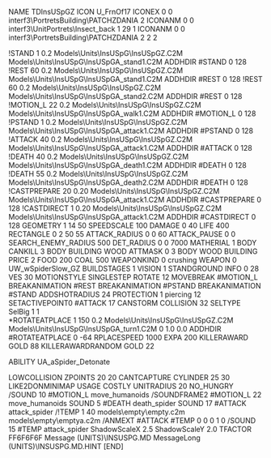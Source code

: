 NAME TDInsUSpGZ
ICON U_FrnOf17
ICONEX 0 0 interf3\PortretsBuilding\PATCHZDANIA 2
ICONANM 0 0 interf3\UnitPortrets\Insect_back 1 29 1
ICONANM 0 0 interf3\PortretsBuilding\PATCHZDANIA 2 2 2

!STAND          1 0.2 Models\Units\InsUSpG\InsUSpGZ.C2M Models\Units\InsUSpG\InsUSpGA_stand1.C2M
ADDHDIR #STAND 0 128
!REST          60 0.2 Models\Units\InsUSpG\InsUSpGZ.C2M Models\Units\InsUSpG\InsUSpGA_stand1.C2M
ADDHDIR #REST 0 128
!REST          60 0.2 Models\Units\InsUSpG\InsUSpGZ.C2M Models\Units\InsUSpG\InsUSpGA_stand2.C2M
ADDHDIR #REST 0 128
!MOTION_L      22 0.2 Models\Units\InsUSpG\InsUSpGZ.C2M Models\Units\InsUSpG\InsUSpGA_walk1.C2M
ADDHDIR #MOTION_L 0 128
!PSTAND        1  0.2 Models\Units\InsUSpG\InsUSpGZ.C2M Models\Units\InsUSpG\InsUSpGA_attack1.C2M
ADDHDIR #PSTAND 0 128 
!ATTACK        40 0.2 Models\Units\InsUSpG\InsUSpGZ.C2M Models\Units\InsUSpG\InsUSpGA_attack1.C2M
ADDHDIR #ATTACK 0 128
!DEATH         40 0.2 Models\Units\InsUSpG\InsUSpGZ.C2M Models\Units\InsUSpG\InsUSpGA_death1.C2M
ADDHDIR #DEATH 0 128
!DEATH         55 0.2 Models\Units\InsUSpG\InsUSpGZ.C2M Models\Units\InsUSpG\InsUSpGA_death2.C2M
ADDHDIR #DEATH 0 128
!CASTPREPARE   20 0.20 Models\Units\InsUSpG\InsUSpGZ.C2M Models\Units\InsUSpG\InsUSpGA_attack1.C2M
ADDHDIR #CASTPREPARE 0 128
!CASTDIRECT   1 0.20 Models\Units\InsUSpG\InsUSpGZ.C2M Models\Units\InsUSpG\InsUSpGA_attack1.C2M
ADDHDIR #CASTDIRECT 0 128
GEOMETRY 1 14 50
SPEEDSCALE 100
DAMAGE   0 40
LIFE     400
RECTANGLE 0 2 50 55
ATTACK_RADIUS 0 0 60
ATTACK_PAUSE 0 0
SEARCH_ENEMY_RADIUS 500
DET_RADIUS 0 0 7000
MATHERIAL 1 BODY
CANKILL 3 BODY BUILDING WOOD 
ATTMASK 0 3 BODY WOOD BUILDING
PRICE 2 FOOD 200 COAL 500
WEAPONKIND 0 crushing
WEAPON 0 UW_wSpiderSlow_GZ
BUILDSTAGES 1
VISION 1
STANDGROUND
INFO 0 28
VES 30
MOTIONSTYLE SINGLESTEP
ROTATE 12
MOVEBREAK #MOTION_L
BREAKANIMATION #REST
BREAKANIMATION #PSTAND
BREAKANIMATION #STAND
ADDSHOTRADIUS 24
PROTECTION 1 piercing 12
SETACTIVEPOINT0 #ATTACK 17
CANSTORM
COLLISION 32
SELTYPE SelBig 1 1                                                                   
*ROTATEATPLACE      1 150 0.2 Models\Units\InsUSpG\InsUSpGZ.C2M Models\Units\InsUSpG\InsUSpGA_turn1.C2M 0 1.0 0.0
ADDHDIR #ROTATEATPLACE 0 -64
RPLACESPEED         1000
EXPA 			200
KILLERAWARD             GOLD 88
KILLERAWARDRANDOM       GOLD 22

ABILITY UA_aSpider_Detonate

LOWCOLLISION
ZPOINTS 20 20
CANTCAPTURE
CYLINDER 25 30
LIKE2DONMINIMAP
USAGE COSTLY
UNITRADIUS 20
NO_HUNGRY
/SOUND 10 #MOTION_L move_humanoids
/SOUNDFRAME2 #MOTION_L 22 move_humanoids
SOUND 5 #DEATH death_spider
SOUND 17 #ATTACK attack_spider
/!TEMP  1 40 models\empty\empty.c2m models\empty\emptya.c2m
/ANMEXT #ATTACK #TEMP 0 0 0 1 0
/SOUND 15 #TEMP attack_spider
ShadowScaleX 2.5
ShadowScaleY 2.0
TFACTOR FF6F6F6F
Message (UNITS)\INSUSPG.MD
MessageLong (UNITS)\INSUSPG.MD.HINT
[END]
